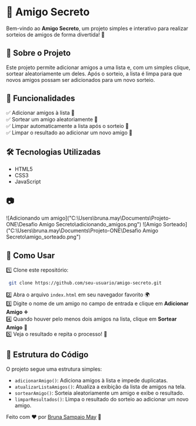 # 🎁 Amigo Secreto

Bem-vindo ao **Amigo Secreto**, um projeto simples e interativo para realizar sorteios de amigos de forma divertida! 🥳

## 📌 Sobre o Projeto

Este projeto permite adicionar amigos a uma lista e, com um simples clique, sortear aleatoriamente um deles. Após o sorteio, a lista é limpa para que novos amigos possam ser adicionados para um novo sorteio.

## 🚀 Funcionalidades

✅ Adicionar amigos à lista 📜  
✅ Sortear um amigo aleatoriamente 🎲  
✅ Limpar automaticamente a lista após o sorteio 🔄  
✅ Limpar o resultado ao adicionar um novo amigo 🧹

## 🛠️ Tecnologias Utilizadas

- HTML5
- CSS3
- JavaScript

## 📷

![Adicionando um amigo]("C:\Users\bruna.may\Documents\Projeto-ONE\Desafio Amigo Secreto\adicionando_amigos.png")
![Amigo Sorteado]("C:\Users\bruna.may\Documents\Projeto-ONE\Desafio Amigo Secreto\amigo_sorteado.png")

## 🎯 Como Usar

1️⃣ Clone este repositório:

```bash
 git clone https://github.com/seu-usuario/amigo-secreto.git
```

2️⃣ Abra o arquivo `index.html` em seu navegador favorito 🌍  
3️⃣ Digite o nome de um amigo no campo de entrada e clique em **Adicionar Amigo** ➕  
4️⃣ Quando houver pelo menos dois amigos na lista, clique em **Sortear Amigo** 🎲  
5️⃣ Veja o resultado e repita o processo! 🔄

## 📌 Estrutura do Código

O projeto segue uma estrutura simples:

- `adicionarAmigo()`: Adiciona amigos à lista e impede duplicatas.
- `atualizarListaAmigos()`: Atualiza a exibição da lista de amigos na tela.
- `sortearAmigo()`: Sorteia aleatoriamente um amigo e exibe o resultado.
- `limparResultados()`: Limpa o resultado do sorteio ao adicionar um novo amigo.

Feito com ❤️ por [Bruna Sampaio May](https://github.com/seu-usuario) 🚀

[def]: amigo_sorteado.png
